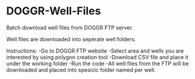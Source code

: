 # DOGGR-Well-Files

Batch download well files from DOGGR FTP server. 

Well files are downloaded into seperate well folders.

Instructions: 
-Go to DOGGR FTP website 
-Select area and wells you are interested by using polygon creation tool 
-Download CSV file and place it under the working folder
-Run the code
-All well files from the FTP will be downloaded and placed into spesicic folder named per well. 
